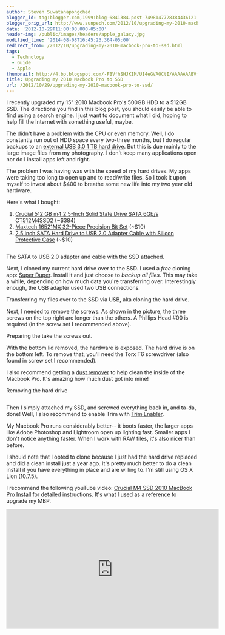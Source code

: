 ```yaml
---
author: Steven Suwatanapongched
blogger_id: tag:blogger.com,1999:blog-6841384.post-7498147728384436121
blogger_orig_url: http://www.sunpech.com/2012/10/upgrading-my-2010-macbook-pro-to-ssd.html
date: '2012-10-29T11:00:00.000-05:00'
header-img: /public/images/headers/apple_galaxy.jpg
modified_time: '2014-08-08T16:45:23.364-05:00'
redirect_from: /2012/10/upgrading-my-2010-macbook-pro-to-ssd.html
tags:
  - Technology
  - Guide
  - Apple
thumbnail: http://4.bp.blogspot.com/-FBVfhSHJKIM/UI4eGVAOCtI/AAAAAAABVfU/ZWbZfflKTAQ/s600/2012-10-23+at+15-35-39.jpg
title: Upgrading my 2010 Macbook Pro to SSD
url: /2012/10/29/upgrading-my-2010-macbook-pro-to-ssd/
---
```



I recently upgraded my 15" 2010 Macbook Pro's 500GB HDD to a 512GB SSD. The directions you find in this blog post, you should easily be able to find using a search engine. I just want to document what I did, hoping to help fill the Internet with something useful, maybe.

The didn't have a problem with the CPU or even memory. Well, I do constantly run out of HDD space every two-three months, but I do regular backups to an <a href="http://www.amazon.com/gp/product/B006Y5UV4A/ref=as_li_ss_tl?ie=UTF8&amp;camp=1789&amp;creative=390957&amp;creativeASIN=B006Y5UV4A&amp;linkCode=as2&amp;tag=sunpech-20">external USB 3.0 1 TB hard drive</a>. But this is due mainly to the large image files from my photography. I don't keep many applications open nor do I install apps left and right.

The problem I was having was with the speed of my hard drives. My apps were taking too long to open up and to read/write files. So I took it upon myself to invest about $400 to breathe some new life into my two year old hardware.

Here's what I bought:
<ol>
  <li><a href="http://www.amazon.com/gp/product/B004W2JL3Y/ref=as_li_ss_tl?ie=UTF8&amp;camp=1789&amp;creative=390957&amp;creativeASIN=B004W2JL3Y&amp;linkCode=as2&amp;tag=sunpech-20">Crucial 512 GB m4 2.5-Inch Solid State Drive SATA 6Gb/s CT512M4SSD2</a> (~$384)</li>
  <li><a href="http://www.amazon.com/gp/product/B000MF754W/ref=as_li_ss_tl?ie=UTF8&amp;camp=1789&amp;creative=390957&amp;creativeASIN=B000MF754W&amp;linkCode=as2&amp;tag=sunpech-20">Maxtech 16521MX 32-Piece Precision Bit Set</a> (~$10)</li>
  <li><a href="http://www.amazon.com/gp/product/B003Z2NIH2/ref=as_li_ss_tl?ie=UTF8&amp;camp=1789&amp;creative=390957&amp;creativeASIN=B003Z2NIH2&amp;linkCode=as2&amp;tag=sunpech-20">2.5 inch SATA Hard Drive to USB 2.0 Adapter Cable with Silicon Protective Case</a> (~$10)</li>
</ol>

<img   border="0"  src="http://4.bp.blogspot.com/-FBVfhSHJKIM/UI4eGVAOCtI/AAAAAAABVfU/ZWbZfflKTAQ/s320/2012-10-23+at+15-35-39.jpg" alt=""  />

The SATA to USB 2.0 adapter and cable with the SSD attached.
<img   border="0"  src="http://4.bp.blogspot.com/-0XZ7zRKaIEo/UI4eHRhZfTI/AAAAAAABVfc/K80c8YCwe68/s320/2012-10-23+at+15-45-22.jpg" alt=""  />

Next, I cloned my current hard drive over to the SSD. I used a <i>free</i> cloning app: <a href="http://www.shirt-pocket.com/SuperDuper/SuperDuperDescription.html">Super Duper</a>. Install it and just choose to <i>backup all files</i>. This may take a while, depending on how much data you're transferring over. Interestingly enough, the USB adapter used two USB connections.

Transferring my files over to the SSD via USB, aka cloning the hard drive.
<img   border="0"  src="http://2.bp.blogspot.com/-oOa2Ter8GPA/UI4eIA0gDtI/AAAAAAABVfk/ka9mCEfn2Wc/s320/2012-10-23+at+16-02-29.jpg" alt=""  />

Next, I needed to remove the screws. As shown in the picture, the three screws on the top right are longer than the others. A Phillips Head #00 is required (in the screw set I recommended above).

Preparing the take the screws out.
<img   border="0"  src="http://4.bp.blogspot.com/-Dx9ssmcB4hE/UI4eJaK63sI/AAAAAAABVfs/z9uZrTxx3gM/s320/2012-10-23+at+21-17-55.jpg" alt=""  />

With the bottom lid removed, the hardware is exposed. The hard drive is on the bottom left. To remove that, you'll need the Torx T6 screwdriver (also found in screw set I recommended).

I also recommend getting a <a href="http://www.amazon.com/gp/product/B0032OX1N4/ref=as_li_ss_tl?ie=UTF8&amp;camp=1789&amp;creative=390957&amp;creativeASIN=B0032OX1N4&amp;linkCode=as2&amp;tag=sunpech-20">dust remover</a> to help clean the inside of the Macbook Pro. It's amazing how much dust got into mine!

Removing the hard drive
<img   border="0"  src="http://1.bp.blogspot.com/-v8DsLfJaWrg/UI4eKcBZBNI/AAAAAAABVf0/3iZhr0UgLPk/s320/2012-10-23+at+21-24-12.jpg" alt=""  />

<img   border="0"  src="http://1.bp.blogspot.com/-xNlysFymchM/UI4eLtFl6zI/AAAAAAABVf8/HMJs7C-oo4Y/s320/2012-10-23+at+21-24-18.jpg" alt=""  />

Then I simply attached my SSD, and screwed everything back in, and ta-da, done! Well, I also recommend to enable Trim with <a href="http://www.groths.org/?page_id=322">Trim Enabler</a>.

My Macbook Pro runs considerably better-- it boots faster, the larger apps like Adobe Photoshop and Lightroom open up lighting fast. Smaller apps I don't notice anything faster. When I work with RAW files, it's also nicer than before.

I should note that I opted to clone because I just had the hard drive replaced and did a clean install just a year ago. It's pretty much better to do a clean install if you have everything in place and are willing to. I'm still using OS X Lion (10.7.5).

I recommend the following youTube video: <a href="http://www.youtube.com/watch?v=Xk4mshBB7DQ">Crucial M4 SSD 2010 MacBook Pro Install</a> for detailed instructions. It's what I used as a reference to upgrade my MBP.

<div class="video-container"><iframe allowfullscreen="allowfullscreen" frameborder="0" height="315" src="http://www.youtube.com/embed/Xk4mshBB7DQ" width="560"></iframe></div>